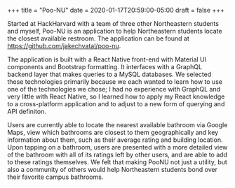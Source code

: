 +++
title = "Poo-NU"
date = 2020-01-17T20:59:00-05:00
draft = false
+++

Started at HackHarvard with a team of three other Northeastern students and
myself, Poo-NU is an application to help Northeastern students locate the
closest available restroom. The application can be found at <https://github.com/jakechvatal/poo-nu>.

The application is built with a React Native front-end with Material UI
components and Bootstrap formatting. It interfaces with a GraphQL backend layer
that makes queries to a MySQL databases. We selected these technologies
primarily because we each wanted to learn how to use one of the technologies we
chose; I had no experience with GraphQL and very little with React Native, so I
learned how to apply my React knowledge to a cross-platform application and to
adjust to a new form of querying and API definiton.

Users are currently able to locate the nearest available bathroom via Google
Maps, view which bathrooms are closest to them geographically and key
information about them, such as their average rating and building location. Upon
tapping on a bathroom, users are presented with a more detailed view of the
bathroom with all of its ratings left by other users, and are able to add to
these ratings themselves. We felt that making PooNU not just a utility, but also
a community of others would help Northeastern students bond over their favorite
campus bathrooms.

